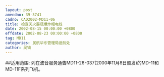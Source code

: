 ```yaml
---
layout: post
amendno: 39-3741
cadno: CAD2002-MD11-06
title: 检查灭火器瓶爆炸帽电线
date: 2002-08-15 00:00:00 +0800
effdate: 2002-08-23 00:00:00 +0800
tag: MD11
categories: 民航华东管理局适航处
author: 吴镝
---
```


##适用范围:
列在波音服务通告MD11-26-037(2000年11月8日颁发)的MD-11和MD-11F系列飞机。

